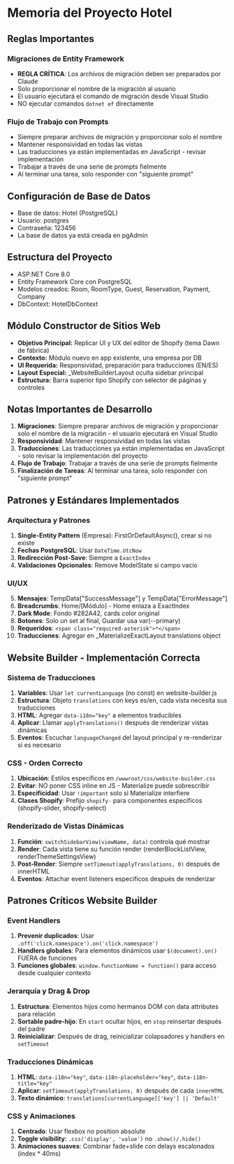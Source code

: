 # Memoria del Proyecto Hotel

## Reglas Importantes

### Migraciones de Entity Framework
- **REGLA CRÍTICA**: Los archivos de migración deben ser preparados por Claude
- Solo proporcionar el nombre de la migración al usuario
- El usuario ejecutará el comando de migración desde Visual Studio
- NO ejecutar comandos `dotnet ef` directamente

### Flujo de Trabajo con Prompts
- Siempre preparar archivos de migración y proporcionar solo el nombre
- Mantener responsividad en todas las vistas
- Las traducciones ya están implementadas en JavaScript - revisar implementación
- Trabajar a través de una serie de prompts fielmente
- Al terminar una tarea, solo responder con "siguiente prompt"

## Configuración de Base de Datos
- Base de datos: Hotel (PostgreSQL)
- Usuario: postgres
- Contraseña: 123456
- La base de datos ya está creada en pgAdmin

## Estructura del Proyecto
- ASP.NET Core 8.0
- Entity Framework Core con PostgreSQL
- Modelos creados: Room, RoomType, Guest, Reservation, Payment, Company
- DbContext: HotelDbContext

## Módulo Constructor de Sitios Web
- **Objetivo Principal:** Replicar UI y UX del editor de Shopify (tema Dawn de fábrica)
- **Contexto:** Módulo nuevo en app existente, una empresa por DB
- **UI Requerida:** Responsividad, preparación para traducciones (EN/ES)
- **Layout Especial:** _WebsiteBuilderLayout oculta sidebar principal
- **Estructura:** Barra superior tipo Shopify con selector de páginas y controles

## Notas Importantes de Desarrollo

1. **Migraciones**: Siempre preparar archivos de migración y proporcionar solo el nombre de la migración - el usuario ejecutará en Visual Studio
2. **Responsividad**: Mantener responsividad en todas las vistas
3. **Traducciones**: Las traducciones ya están implementadas en JavaScript - solo revisar la implementación del proyecto
4. **Flujo de Trabajo**: Trabajar a través de una serie de prompts fielmente
5. **Finalización de Tareas**: Al terminar una tarea, solo responder con "siguiente prompt"

## Patrones y Estándares Implementados

### Arquitectura y Patrones
1. **Single-Entity Pattern** (Empresa): FirstOrDefaultAsync(), crear si no existe
2. **Fechas PostgreSQL**: Usar `DateTime.UtcNow`
3. **Redirección Post-Save**: Siempre a `ExactIndex`
4. **Validaciones Opcionales**: Remove ModelState si campo vacío

### UI/UX
5. **Mensajes**: TempData["SuccessMessage"] y TempData["ErrorMessage"]
6. **Breadcrumbs**: Home/[Módulo] - Home enlaza a ExactIndex
7. **Dark Mode**: Fondo #282A42, cards color original
8. **Botones**: Solo un set al final, Guardar usa var(--primary)
9. **Requeridos**: `<span class="required-asterisk">*</span>`
10. **Traducciones**: Agregar en _MaterializeExactLayout translations object

## Website Builder - Implementación Correcta

### Sistema de Traducciones
1. **Variables**: Usar `let currentLanguage` (no const) en website-builder.js
2. **Estructura**: Objeto `translations` con keys es/en, cada vista necesita sus traducciones
3. **HTML**: Agregar `data-i18n="key"` a elementos traducibles
4. **Aplicar**: Llamar `applyTranslations()` después de renderizar vistas dinámicas
5. **Eventos**: Escuchar `languageChanged` del layout principal y re-renderizar si es necesario

### CSS - Orden Correcto
1. **Ubicación**: Estilos específicos en `/wwwroot/css/website-builder.css`
2. **Evitar**: NO poner CSS inline en JS - Materialize puede sobrescribir
3. **Especificidad**: Usar `!important` solo si Materialize interfiere
4. **Clases Shopify**: Prefijo `shopify-` para componentes específicos (shopify-slider, shopify-select)

### Renderizado de Vistas Dinámicas
1. **Función**: `switchSidebarView(viewName, data)` controla qué mostrar
2. **Render**: Cada vista tiene su función render (renderBlockListView, renderThemeSettingsView)
3. **Post-Render**: Siempre `setTimeout(applyTranslations, 0)` después de innerHTML
4. **Eventos**: Attachar event listeners específicos después de renderizar

## Patrones Críticos Website Builder

### Event Handlers
1. **Prevenir duplicados**: Usar `.off('click.namespace').on('click.namespace')` 
2. **Handlers globales**: Para elementos dinámicos usar `$(document).on()` FUERA de funciones
3. **Funciones globales**: `window.functionName = function()` para acceso desde cualquier contexto

### Jerarquía y Drag & Drop
1. **Estructura**: Elementos hijos como hermanos DOM con data attributes para relación
2. **Sortable padre-hijo**: En `start` ocultar hijos, en `stop` reinsertar después del padre
3. **Reinicializar**: Después de drag, reinicializar colapsadores y handlers en `setTimeout`

### Traducciones Dinámicas
1. **HTML**: `data-i18n="key"`, `data-i18n-placeholder="key"`, `data-i18n-title="key"`
2. **Aplicar**: `setTimeout(applyTranslations, 0)` después de cada `innerHTML`
3. **Texto dinámico**: `translations[currentLanguage]['key'] || 'Default'`

### CSS y Animaciones
1. **Centrado**: Usar flexbox no position absolute
2. **Toggle visibility**: `.css('display', 'value')` no `.show()/.hide()`
3. **Animaciones suaves**: Combinar fade+slide con delays escalonados (index * 40ms)